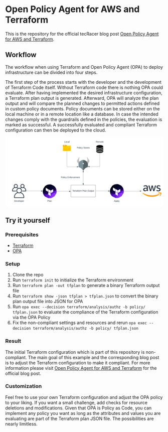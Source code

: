 # Open Policy Agent for AWS and Terraform

This is the repository for the official tecRacer blog post [Open Policy Agent for AWS and Terraform](https://www.tecracer.com/blog/2023/03/open-policy-agent-for-aws-and-terraform.html).

## Workflow

The workflow when using Terraform and Open Policy Agent (OPA) to deploy infrastructure can be divided into four steps.

The first step of the process starts with the developer and the development of Terraform Code itself. Without Terraform code there is nothing OPA could evaluate. After having implemented the desired infrastructure configuration, a Terraform plan output is generated. Afterward, OPA will analyze the plan output and will compare the planned changes to permitted actions defined in custom policy documents. Policy documents can be stored either on the local machine or in a remote location like a database. In case the intended changes comply with the guardrails defined in the policies, the evaluation is marked as successful. A successfully evaluated and compliant Terraform configuration can then be deployed to the cloud.

![Workflow](media/workflow.png)

## Try it yourself

### Prerequisites

- [Terraform](https://developer.hashicorp.com/terraform/downloads)
- [OPA](https://www.openpolicyagent.org/docs/latest/#running-opa) 

### Setup

1. Clone the repo
2. Run `terraform init` to initialize the Terraform environment
3. Run `terraform plan -out tfplan` to generate a binary Terraform output file
3. Run `terraform show -json tfplan > tfplan.json` to convert the binary plan output file into JSON for OPA
5. Run `opa exec --decision terraform/analysis/authz -b policy/ tfplan.json` to evaluate the compliance of the Terraform configuration via the OPA Policy
6. Fix the non-compliant settings and resources and rerun `opa exec --decision terraform/analysis/authz -b policy/ tfplan.json`

### Result

The initial Terraform configuration which is part of this repository is non-compliant. The main goal of this example and the corresponding blog post is to adjust the Terraform configuration to make it compliant. For more information please visit [Open Policy Agent for AWS and Terraform](https://www.tecracer.com/blog/2023/03/open-policy-agent-for-aws-and-terraform.html) for the official blog post.

### Customization

Feel free to use your own Terraform configuration and adjust the OPA policy to your liking. If you want a small challenge, add checks for resource deletions and modifications. Given that OPA is Policy as Code, you can implement any policy you want as long as the attributes and values you are evaluating are part of the Terraform plan JSON file. The possibilities are nearly limitless.


